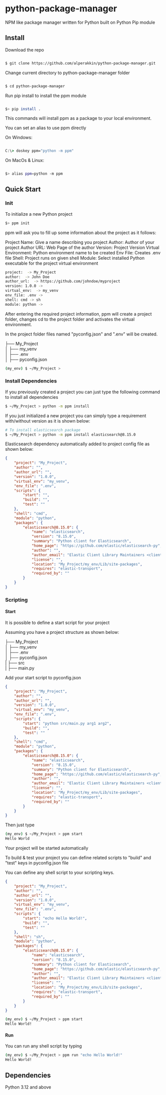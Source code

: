 # python-package-manager

NPM like package manager written for Python built on Python Pip module


## Install

Download the repo
```sh

$ git clone https://github.com/alperakkin/python-package-manager.git

```

Change current directory to python-package-manager folder

```sh

$ cd python-package-manager
```

Run pip install to install the ppm module

```sh

$> pip install .
```


This commands will install ppm as a package to your local environment.

You can set an alias to use ppm directly

On Windows:

```cmd

C:\> doskey ppm="python -m ppm"
```

On MacOs & Linux:

```sh

$> alias ppm=python -m ppm
```


## Quick Start

### Init
To initialize a new Python project

```bash
$> ppm init
```
ppm will ask you to fill up some information about the project as it follows:

Project Name: Give a name describing you project
Author: Author of your project
Author URL: Web Page of the author
Version: Project Version
Virtual Environment: Python environment name to be created
Env File: Creates .env file
Shell: Project runs on given shell
Module: Select installed Python executable for the project virtual environment

```sh
project:  -> My_Project
author:  -> John Doe
author_url:  -> https://github.com/johndoe/myproject
version: 1.0.0 ->
virtual_env:  -> my_venv
env_file: .env ->
shell: cmd -> sh
module: python ->
```

After entering the required project information, ppm will create a project folder, changes cd
to the project folder and activates the virtual environment.

In the project folder files named "pyconfig.json" and ".env"  will be created.

├── My_Project  
│   ├── my_venv  
│   ├── .env  
│   ├── pyconfig.json  


```sh
(my_env) $ ~/My_Project >
```

### Install Dependencies

If you previously created a project you can just type the following command to install all dependencies


```sh
$ ~/My_Project > python -m ppm install
```

If you just initialized a new project you can  simply type a requirement with/without version
as it is shown below:


```sh
# To install elasticsearch package
$ ~/My_Project > python -m ppm install elasticsearch@8.15.0
```

Elasticsearch dependency automatically added to project config file as shown below:

```json
{
    "project": "My_Project",
    "author": "",
    "author_url": "",
    "version": "1.0.0",
    "virtual_env": "my_venv",
    "env_file": ".env",
    "scripts": {
        "start": "",
        "build": "",
        "test": ""
    },
    "shell": "cmd",
    "module": "python",
    "packages": {
        "elasticsearch@8.15.0": {
            "name": "elasticsearch",
            "version": "8.15.0",
            "summary": "Python client for Elasticsearch",
            "home_page": "https://github.com/elastic/elasticsearch-py",
            "author": "",
            "author_email": "Elastic Client Library Maintainers <client-libs@elastic.co>",
            "license": "",
            "location": "My_Project/my_env/Lib/site-packages",
            "requires": "elastic-transport",
            "required_by": ""
        }
    }
}
```

### Scripting

#### Start
It is possible to define a start script for your project

Assuming you have a project structure as shown below:

├── My_Project  
│   ├── my_venv  
│   ├── .env  
│   ├── pyconfig.json  
|   ├── src  
|       ├── main.py  

Add your start script to pyconfig.json

```json
{
    "project": "My_Project",
    "author": "",
    "author_url": "",
    "version": "1.0.0",
    "virtual_env": "my_venv",
    "env_file": ".env",
    "scripts": {
        "start": "python src/main.py arg1 arg2",
        "build": "",
        "test": ""
    },
    "shell": "cmd",
    "module": "python",
    "packages": {
        "elasticsearch@8.15.0": {
            "name": "elasticsearch",
            "version": "8.15.0",
            "summary": "Python client for Elasticsearch",
            "home_page": "https://github.com/elastic/elasticsearch-py",
            "author": "",
            "author_email": "Elastic Client Library Maintainers <client-libs@elastic.co>",
            "license": "",
            "location": "My_Project/my_env/Lib/site-packages",
            "requires": "elastic-transport",
            "required_by": ""
        }
    }
}
```
Then just type

```sh
(my_env) $ ~/My_Project > ppm start
Hello World
```

Your project will be started automatically

To build & test your project you can define related scripts to "build" and "test" keys in pyconfig.json file

You can define any shell script to your scripting keys.

```json
{
    "project": "My_Project",
    "author": "",
    "author_url": "",
    "version": "1.0.0",
    "virtual_env": "my_venv",
    "env_file": ".env",
    "scripts": {
        "start": "echo Hello World!",
        "build": "",
        "test": ""
    },
    "shell": "sh",
    "module": "python",
    "packages": {
        "elasticsearch@8.15.0": {
            "name": "elasticsearch",
            "version": "8.15.0",
            "summary": "Python client for Elasticsearch",
            "home_page": "https://github.com/elastic/elasticsearch-py",
            "author": "",
            "author_email": "Elastic Client Library Maintainers <client-libs@elastic.co>",
            "license": "",
            "location": "My_Project/my_env/Lib/site-packages",
            "requires": "elastic-transport",
            "required_by": ""
        }
    }
}
```

```sh
(my_env) $ ~/My_Project > ppm start
Hello World!
```

#### Run

You can run any shell script by typing

```sh
(my_env) $ ~/My_Project > ppm run "echo Hello World!"
Hello World!
```

## Dependencies
Python 3.12 and above
